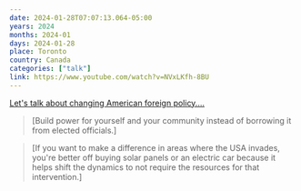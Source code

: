 ```yaml
---
date: 2024-01-28T07:07:13.064-05:00
years: 2024
months: 2024-01
days: 2024-01-28
place: Toronto
country: Canada
categories: ["talk"]
link: https://www.youtube.com/watch?v=NVxLKfh-8BU
---
```

[Let's talk about changing American foreign policy....](https://www.youtube.com/watch?v=NVxLKfh-8BU)

> [Build power for yourself and your community instead of borrowing it from elected officials.]

> [If you want to make a difference in areas where the USA invades, you're better off buying solar panels or an electric car because it helps shift the dynamics to not require the resources for that intervention.]
